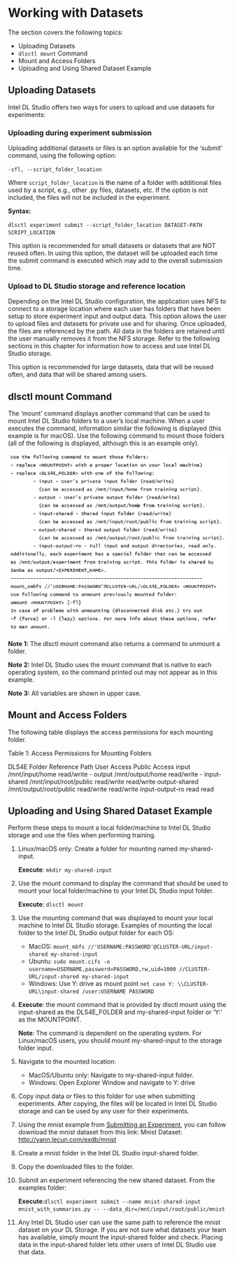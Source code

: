 # Working with Datasets

The section covers the following topics:

* Uploading Datasets
* `dlsctl mount` Command
* Mount and Access Folders
* Uploading and Using Shared Dataset Example

## Uploading Datasets

Intel DL Studio offers two ways for users to upload and use datasets for experiments:

### Uploading during experiment submission

Uploading additional datasets or files is an option available for the ‘submit’ command, using the following option:

`-sfl, --script_folder_location`

Where `script_folder_location` is the name of a folder with additional files used by a script, e.g., other .py files, 
datasets, etc. If the option is not included, the files will not be included in the experiment.

**Syntax:**

`dlsctl experiment submit --script_folder_location DATASET-PATH SCRIPT_LOCATION`

This option is recommended for small datasets or datasets that are NOT reused often. In using this option, 
the dataset will be uploaded each time the submit command is executed which may add to the overall submission time.

### Upload to DL Studio storage and reference location

Depending on the Intel DL Studio configuration, the application uses NFS to connect to a storage location where each user 
has folders that have been setup to store experiment input and output data. This option allows the user to upload 
files and datasets for private use and for sharing. Once uploaded, the files are referenced by the  path. All 
data in the folders are retained until the user manually removes it from the NFS storage. Refer to the following 
sections in this chapter for information how to access and use Intel DL Studio storage.

This option is recommended for large datasets, data that will be reused often, and data that will be shared among users.

## dlsctl mount Command

The ‘mount’ command displays another command that can be used to mount Intel DL Studio folders to a user’s local 
machine. When a user executes the command, information similar the following is displayed (this example is for macOS).  Use 
the following command to mount those folders (all of the following is displayed, although this is an example only).
 
![Image](images/dlsctl_mount_command.png)

**Note 1:** The dlsctl mount command also returns a command to unmount a folder.

**Note 2:** Intel DL Studio uses the mount command that is native to each operating system, so the command printed 
out may not appear as in this example.

**Note 3:** All variables are shown in upper case.

## Mount and Access Folders

The following table displays the access permissions for each mounting folder.

Table 1: Access Permissions for Mounting Folders

DLS4E Folder	Reference Path	User Access	Public Access
input	/mnt/input/home	read/write	-
output	/mnt/output/home	read/write	-
input-shared	/mnt/input/root/public	read/write	read/write
output-shared	/mnt/output/root/public	read/write	read/write
input-output-ro	 	read	read

## Uploading and Using Shared Dataset Example

Perform these steps to mount a local folder/machine to Intel DL Studio storage and use the files when performing training.

1. Linux/macOS only: Create a folder for mounting named my-shared-input.

      **Execute**: `mkdir my-shared-input`

2. Use the mount command to display the command that should be used to mount your local folder/machine to your Intel DL Studio input folder.

      **Execute**: `dlsctl mount`

3. Use the mounting command that was displayed to mount your local machine to Intel DL Studio storage. Examples of mounting the 
local folder to the Intel DL Studio output folder for each OS:
   * MacOS: `mount_mbfs //'USERNAME:PASSWORD'@CLUSTER-URL/input-shared my-shared-input`
   * Ubuntu: `sudo mount.cifs -o username=USERNAME,password=PASSWORD,rw,uid=1000 //CLUSTER-URL/input-shared my-shared-input`
   * Windows: Use Y: drive as mount point `net case Y: \\CLUSTER-URL\input-shared /user:USERNAME PASSWORD`

4. **Execute**: the mount command that is provided by dlsctl mount using the input-shared as the DLS4E_FOLDER and my-shared-input 
folder or ‘Y:’ as the MOUNTPOINT.

   **Note**: The command is dependent on the operating system. For Linux/macOS users, you should mount my-shared-input to the storage folder input.

5.	Navigate to the mounted location:
    * MacOS/Ubuntu only: Navigate to my-shared-input folder.
    * Windows: Open Explorer Window and navigate to Y: drive
  
6.	Copy input data or files to this folder for use when submitting experiments. After copying, the files will be located 
in Intel DL Studio storage and can be used by any user for their experiments.

7.	Using the mnist example from [Submitting an Experiment](getting_started.md#submitting-an-experiment), you can follow download the mnist dataset from 
this link: Mnist Dataset: http://yann.lecun.com/exdb/mnist

8.	Create a mnist folder in the Intel DL Studio input-shared folder.

9.	Copy the downloaded files to the folder.

10.	Submit an experiment referencing the new shared dataset. From the examples folder:

    **Execute**:`dlsctl experiment submit --name mnist-shared-input mnist_with_summaries.py -- --data_dir=/mnt/input/root/public/mnist`

11.	Any Intel DL Studio user can use the same path to reference the mnist dataset on your DL Storage. If you are not sure what datasets your team has available, simply mount the input-shared folder and check. Placing data in the input-shared folder lets other users of Intel DL Studio use that data.
